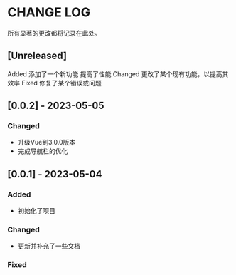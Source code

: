 # CHANGE LOG

所有显著的更改都将记录在此处。

## [Unreleased]

Added
添加了一个新功能
提高了性能
Changed
更改了某个现有功能，以提高其效率
Fixed
修复了某个错误或问题

## [0.0.2] - 2023-05-05

### Changed

- 升级Vue到3.0.0版本
- 完成导航栏的优化

## [0.0.1] - 2023-05-04

### Added

- 初始化了项目

### Changed

- 更新并补充了一些文档

### Fixed
